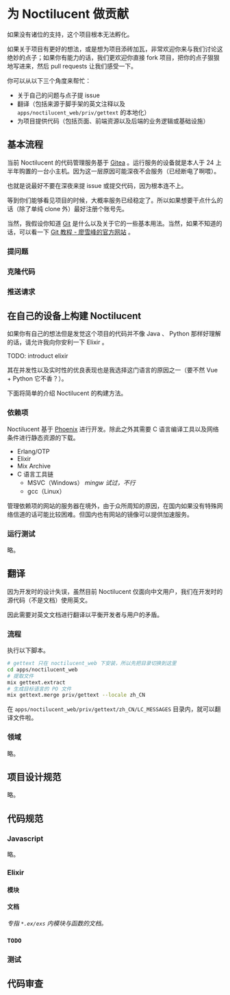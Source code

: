 # 为 Noctilucent 做贡献

如果没有诸位的支持，这个项目根本无法孵化。

如果关于项目有更好的想法，或是想为项目添砖加瓦，非常欢迎你来与我们讨论这绝妙的点子；如果你有能力的话，我们更欢迎你直接 fork 项目，把你的点子狠狠地写进来，然后 pull requests 让我们感受一下。

你可以从以下三个角度来帮忙：

- 关于自己的问题与点子提 issue
- 翻译（包括来源于脚手架的英文注释以及 `apps/noctilucent_web/priv/gettext` 的本地化）
- 为项目提供代码（包括页面、前端资源以及后端的业务逻辑或基础设施）

## 基本流程

当前 Noctilucent 的代码管理服务基于 [Gitea](https://about.gitea.com/) 。运行服务的设备就是本人于 24 上半年购置的一台小主机。因为这一层原因可能深夜不会服务（已经断电了啊喂）。

也就是说最好不要在深夜来提 issue 或提交代码，因为根本连不上。

等到你们能够看见项目的时候，大概率服务已经稳定了。所以如果想要干点什么的话（除了单纯 clone 外）最好注册个账号先。

当然，我假设你知道 [Git](https://git-scm.com/) 是什么以及关于它的一些基本用法。当然，如果不知道的话，可以看一下 [Git 教程 - 廖雪峰的官方网站](https://liaoxuefeng.com/books/git/introduction/index.html) 。

### 提问题

### 克隆代码

### 推送请求

## 在自己的设备上构建 Noctilucent

如果你有自己的想法但是发觉这个项目的代码并不像 Java 、 Python 那样好理解的话，请允许我向你安利一下 Elixir 。

TODO: introduct elixir

其在并发性以及实时性的优良表现也是我选择这门语言的原因之一（要不然 Vue + Python 它不香？）。

下面将简单的介绍 Noctilucent 的构建方法。

### 依赖项

Noctilucent 基于 [Phoenix](https://phoenixframework.org) 进行开发。除此之外其需要 C 语言编译工具以及网络条件进行静态资源的下载。

- Erlang/OTP
- Elixir
- Mix Archive
- C 语言工具链
  - MSVC（Windows） *mingw 试过，不行*
  - gcc（Linux）

管理依赖项的网站的服务器在境外，由于众所周知的原因，在国内如果没有特殊网络信道的话可能比较困难。但国内也有网站的镜像可以提供加速服务。

### 运行测试

略。

## 翻译

因为开发时的设计失误，虽然目前 Noctilucent 仅面向中文用户，我们在开发时的源代码（不是文档）使用英文。

因此需要对英文文档进行翻译以平衡开发者与用户的矛盾。

### 流程

执行以下脚本。

```sh
# gettext 只在 noctilucent_web 下安装，所以先把目录切换到这里
cd apps/noctilucent_web
# 提取文件
mix gettext.extract
# 生成目标语言的 PO 文件
mix gettext.merge priv/gettext --locale zh_CN
```

在 `apps/noctilucent_web/priv/gettext/zh_CN/LC_MESSAGES` 目录内，就可以翻译文件啦。

### 领域

略。

## 项目设计规范

略。

## 代码规范

### Javascript

略。

### Elixir

#### 模块

#### 文档

*专指 `*.ex/exs` 内模块与函数的文档。*

### `TODO`

### 测试

## 代码审查
